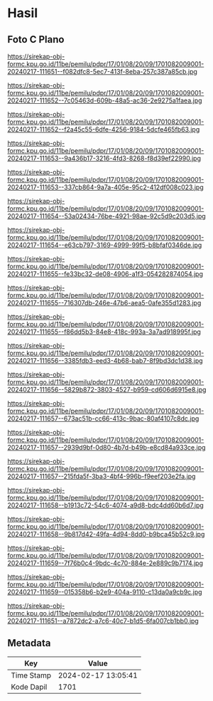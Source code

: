 # Hasil

## Foto C Plano

https://sirekap-obj-formc.kpu.go.id/11be/pemilu/pdpr/17/01/08/20/09/1701082009001-20240217-111651--f082dfc8-5ec7-413f-8eba-257c387a85cb.jpg

https://sirekap-obj-formc.kpu.go.id/11be/pemilu/pdpr/17/01/08/20/09/1701082009001-20240217-111652--7c05463d-609b-48a5-ac36-2e9275a1faea.jpg

https://sirekap-obj-formc.kpu.go.id/11be/pemilu/pdpr/17/01/08/20/09/1701082009001-20240217-111652--f2a45c55-6dfe-4256-9184-5dcfe465fb63.jpg

https://sirekap-obj-formc.kpu.go.id/11be/pemilu/pdpr/17/01/08/20/09/1701082009001-20240217-111653--9a436b17-3216-4fd3-8268-f8d39ef22990.jpg

https://sirekap-obj-formc.kpu.go.id/11be/pemilu/pdpr/17/01/08/20/09/1701082009001-20240217-111653--337cb864-9a7a-405e-95c2-412df008c023.jpg

https://sirekap-obj-formc.kpu.go.id/11be/pemilu/pdpr/17/01/08/20/09/1701082009001-20240217-111654--53a02434-76be-4921-98ae-92c5d9c203d5.jpg

https://sirekap-obj-formc.kpu.go.id/11be/pemilu/pdpr/17/01/08/20/09/1701082009001-20240217-111654--e63cb797-3169-4999-99f5-b8bfaf0346de.jpg

https://sirekap-obj-formc.kpu.go.id/11be/pemilu/pdpr/17/01/08/20/09/1701082009001-20240217-111655--fe33bc32-de08-4906-a1f3-054282874054.jpg

https://sirekap-obj-formc.kpu.go.id/11be/pemilu/pdpr/17/01/08/20/09/1701082009001-20240217-111655--716307db-246e-47b6-aea5-0afe355d1283.jpg

https://sirekap-obj-formc.kpu.go.id/11be/pemilu/pdpr/17/01/08/20/09/1701082009001-20240217-111655--f86dd5b3-84e8-418c-993a-3a7ad918995f.jpg

https://sirekap-obj-formc.kpu.go.id/11be/pemilu/pdpr/17/01/08/20/09/1701082009001-20240217-111656--3385fdb3-eed3-4b68-bab7-8f9bd3dc1d38.jpg

https://sirekap-obj-formc.kpu.go.id/11be/pemilu/pdpr/17/01/08/20/09/1701082009001-20240217-111656--5829b872-3803-4527-b959-cd606d6915e8.jpg

https://sirekap-obj-formc.kpu.go.id/11be/pemilu/pdpr/17/01/08/20/09/1701082009001-20240217-111657--673ac51b-cc66-413c-9bac-80af4107c8dc.jpg

https://sirekap-obj-formc.kpu.go.id/11be/pemilu/pdpr/17/01/08/20/09/1701082009001-20240217-111657--2939d9bf-0d80-4b7d-b49b-e8cd84a933ce.jpg

https://sirekap-obj-formc.kpu.go.id/11be/pemilu/pdpr/17/01/08/20/09/1701082009001-20240217-111657--215fda5f-3ba3-4bf4-996b-f9eef203e2fa.jpg

https://sirekap-obj-formc.kpu.go.id/11be/pemilu/pdpr/17/01/08/20/09/1701082009001-20240217-111658--b1913c72-54c6-4074-a9d8-bdc4dd60b6d7.jpg

https://sirekap-obj-formc.kpu.go.id/11be/pemilu/pdpr/17/01/08/20/09/1701082009001-20240217-111658--9b817d42-49fa-4d94-8dd0-b9bca45b52c9.jpg

https://sirekap-obj-formc.kpu.go.id/11be/pemilu/pdpr/17/01/08/20/09/1701082009001-20240217-111659--7f76b0c4-9bdc-4c70-884e-2e889c9b7174.jpg

https://sirekap-obj-formc.kpu.go.id/11be/pemilu/pdpr/17/01/08/20/09/1701082009001-20240217-111659--015358b6-b2e9-404a-9110-c13da0a9cb9c.jpg

https://sirekap-obj-formc.kpu.go.id/11be/pemilu/pdpr/17/01/08/20/09/1701082009001-20240217-111651--a7872dc2-a7c6-40c7-b1d5-6fa007cb1bb0.jpg


## Metadata

| Key        | Value               |
| ---------- | ------------------- |
| Time Stamp | 2024-02-17 13:05:41 |
| Kode Dapil | 1701                |



